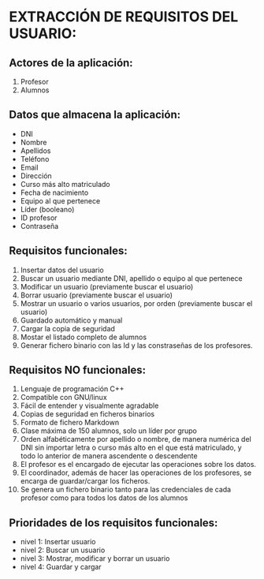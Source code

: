 # EXTRACCIÓN DE REQUISITOS DEL USUARIO:

## **Actores de la aplicación:**
1. Profesor
2. Alumnos

## **Datos que almacena la aplicación:**
* DNI 
* Nombre 
* Apellidos 
* Teléfono 
* Email  
* Dirección
* Curso más alto matriculado 
* Fecha de nacimiento 
* Equipo al que pertenece
* Líder (booleano)
* ID profesor
* Contraseña

## **Requisitos funcionales:**

1. Insertar datos del usuario
2. Buscar un usuario mediante DNI, apellido o equipo al que pertenece
3. Modificar un usuario (previamente buscar el usuario)
4. Borrar usuario (previamente buscar el usuario)
5. Mostrar un usuario o varios usuarios, por orden (previamente buscar el usuario)
6. Guardado automático y manual
7. Cargar la copia de seguridad
8. Mostar el listado completo de alumnos
9. Generar fichero binario con las Id y las constraseñas de los profesores.
## **Requisitos NO funcionales:**
    
1. Lenguaje de programación C++
2. Compatible con GNU/linux
3. Fácil de entender y visualmente agradable
4. Copias de seguridad en ficheros binarios
5. Formato de fichero Markdown
6. Clase máxima de 150 alumnos, solo un líder por grupo
7. Orden alfabéticamente por apellido o nombre, de manera numérica del DNI sin importar letra o curso más alto en el que está matriculado, y todo lo anterior de manera ascendente o descendente
8. El profesor es el encargado de ejecutar las operaciones sobre los datos.
9. El coordinador, además de hacer las operaciones de los profesores, se encarga de guardar/cargar los ficheros.
10. Se genera un fichero binario tanto para las credenciales de cada profesor como para todos los datos de los alumnos

## **Prioridades de los requisitos funcionales:**

* nivel 1: Insertar usuario
* nivel 2: Buscar un usuario
* nivel 3: Mostrar, modificar y borrar un usuario
* nivel 4: Guardar y cargar
